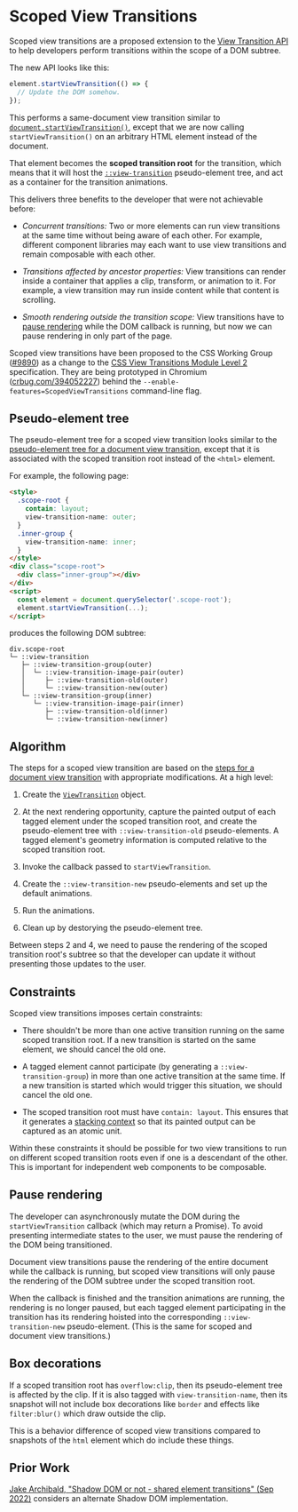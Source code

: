 # Scoped View Transitions

Scoped view transitions are a proposed extension to the
[View Transition API][VT-api] to help developers perform transitions within the
scope of a DOM subtree.

The new API looks like this:

```js
element.startViewTransition(() => {
  // Update the DOM somehow.
});
```

This performs a same-document view transition similar to
[`document.startViewTransition()`][document-SVT], except that we are now calling
`startViewTransition()` on an arbitrary HTML element instead of the document.

That element becomes the **scoped transition root** for the transition, which
means that it will host the [`::view-transition`][v-t-pseudo] pseudo-element
tree, and act as a container for the transition animations.

This delivers three benefits to the developer that were not achievable before:

* _Concurrent transitions:_  Two or more elements can run view transitions at the same
  time without being aware of each other.  For example, different component libraries
  may each want to use view transitions and remain composable with each other.

* _Transitions affected by ancestor properties:_  View transitions can render
  inside a container that applies a clip, transform, or animation to it. For
  example, a view transition may run inside content while that content is
  scrolling.

* _Smooth rendering outside the transition scope:_  View transitions have to [pause
  rendering](#Pause-rendering) while the DOM callback is running, but now we can pause rendering in
  only part of the page.

Scoped view transitions have been proposed to the CSS Working Group
([#9890](https://github.com/w3c/csswg-drafts/issues/9890)) as a change to the
[CSS View Transitions Module Level 2][css-view-transitions-2] specification.
They are being prototyped in Chromium ([crbug.com/394052227](https://crbug.com/394052227))
behind the `--enable-features=ScopedViewTransitions` command-line flag.

[VT-api]: https://developer.mozilla.org/en-US/docs/Web/API/View_Transition_API
[document-SVT]: https://developer.mozilla.org/en-US/docs/Web/API/Document/startViewTransition
[v-t-pseudo]: https://developer.mozilla.org/en-US/docs/Web/CSS/::view-transition
[css-view-transitions-2]: https://drafts.csswg.org/css-view-transitions-2/

## Pseudo-element tree

The pseudo-element tree for a scoped view transition looks similar to the
[pseudo-element tree for a document view transition](https://drafts.csswg.org/css-view-transitions-1/#view-transition-pseudos),
except that it is associated with the scoped transition root instead of the
`<html>` element.

For example, the following page:

```html
<style>
  .scope-root {
    contain: layout;
    view-transition-name: outer;
  }
  .inner-group {
    view-transition-name: inner;
  }
</style>
<div class="scope-root">
  <div class="inner-group"></div>
</div>
<script>
  const element = document.querySelector('.scope-root');
  element.startViewTransition(...);
</script>
```

produces the following DOM subtree:

```
div.scope-root
└─ ::view-transition
   ├─ ::view-transition-group(outer)
   │  └─ ::view-transition-image-pair(outer)
   │     ├─ ::view-transition-old(outer)
   │     └─ ::view-transition-new(outer)
   └─ ::view-transition-group(inner)
      └─ ::view-transition-image-pair(inner)
         ├─ ::view-transition-old(inner)
         └─ ::view-transition-new(inner)
```

## Algorithm

The steps for a scoped view transition are based on the
[steps for a document view transition](https://drafts.csswg.org/css-view-transitions-1/#lifecycle)
with appropriate modifications.  At a high level:

1. Create the [`ViewTransition`](https://drafts.csswg.org/css-view-transitions-1/#viewtransition) object.

2. At the next rendering opportunity, capture the painted output of each tagged
   element under the scoped transition root, and create the pseudo-element tree
   with `::view-transition-old` pseudo-elements.  A tagged element's geometry
   information is computed relative to the scoped transition root.

3. Invoke the callback passed to `startViewTransition`.

4. Create the `::view-transition-new` pseudo-elements and set up the default
   animations.

5. Run the animations.

6. Clean up by destorying the pseudo-element tree.

Between steps 2 and 4, we need to pause the rendering of the scoped transition
root's subtree so that the developer can update it without presenting those
updates to the user.

## Constraints

Scoped view transitions imposes certain constraints:

* There shouldn't be more than one active transition running on the same scoped
  transition root. If a new transition is started on the same element, we
  should cancel the old one.

* A tagged element cannot participate (by generating a `::view-transition-group`)
  in more than one active transition at the same time. If a new transition is
  started which would trigger this situation, we should cancel the old one.

* The scoped transition root must have `contain: layout`. This ensures that it
  generates a [stacking context](https://developer.mozilla.org/en-US/docs/Web/CSS/CSS_positioned_layout/Understanding_z-index/Stacking_context)
  so that its painted output can be captured as an atomic unit.

Within these constraints it should be possible for two view transitions to run
on different scoped transition roots even if one is a descendant of the other.
This is important for independent web components to be composable.

## Pause rendering

The developer can asynchronously mutate the DOM during the `startViewTransition`
callback (which may return a Promise). To avoid presenting intermediate states
to the user, we must pause the rendering of the DOM being transitioned.

Document view transitions pause the rendering of the entire document while the
callback is running, but scoped view transitions will only pause the rendering
of the DOM subtree under the scoped transition root.

When the callback is finished and the transition animations are running, the
rendering is no longer paused, but each tagged element participating in the
transition has its rendering hoisted into the corresponding
`::view-transition-new` pseudo-element. (This is the same for scoped and
document view transitions.)

## Box decorations

If a scoped transition root has `overflow:clip`, then its pseudo-element tree
is affected by the clip. If it is also tagged with `view-transition-name`, then
its snapshot will not include box decorations like `border` and effects like
`filter:blur()` which draw outside the clip.

This is a behavior difference of scoped view transitions compared to snapshots
of the `html` element which do include these things.

## Prior Work

[Jake Archibald, "Shadow DOM or not - shared element transitions" (Sep 2022)](https://docs.google.com/document/d/1kW4maYe-Zqi8MIkuzvXraIkfx3XF-9hkKDXYWoxzQFA/edit?usp=sharing)
considers an alternate Shadow DOM implementation.
